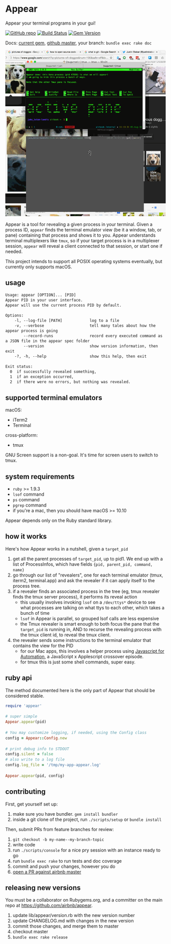 # Appear

Appear your terminal programs in your gui!

[![GitHub repo](https://badge.fury.io/gh/airbnb%2Fappear.svg)](https://github.com/airbnb/appear) [![Build Status](https://secure.travis-ci.org/airbnb/appear.svg?branch=master)](http://travis-ci.org/airbnb/appear) [![Gem Version](https://badge.fury.io/rb/appear.svg)](https://badge.fury.io/rb/appear)

Docs: [current gem](http://www.rubydoc.info/gems/appear), [github master](http://www.rubydoc.info/github/airbnb/appear/master), your branch: `bundle exec rake doc`

[![screenshot demo thing](./screenshot.gif)](https://github.com/airbnb/appear/raw/master/screenshot.gif)
<!-- the above screenshot is purposefully broken for YARD docs: it's annoying
     there, but nice on github :) -->

Appear is a tool for revealing a given process in your terminal. Given a
process ID, `appear` finds the terminal emulator view (be it a window, tab, or
pane) containing that process and shows it to you. Appear understands terminal
multiplexers like `tmux`, so if your target process is in a multiplexer
session, `appear` will reveal a client connected to that session, or start one
if needed.

This project intends to support all POSIX operating systems eventually, but
currently only supports macOS.

## usage

```
Usage: appear [OPTION]... [PID]
Appear PID in your user interface.
Appear will use the current process PID by default.

Options:
    -l, --log-file [PATH]            log to a file
    -v, --verbose                    tell many tales about how the appear process is going
        --record-runs                record every executed command as a JSON file in the appear spec folder
        --version                    show version information, then exit
    -?, -h, --help                   show this help, then exit

Exit status:
  0  if successfully revealed something,
  1  if an exception occurred,
  2  if there were no errors, but nothing was revealed.
```

## supported terminal emulators

macOS:

 - iTerm2
 - Terminal

cross-platform:

 - tmux

GNU Screen support is a non-goal. It's time for screen users to switch to tmux.

## system requirements

 - `ruby` >= 1.9.3
 - `lsof` command
 - `ps` command
 - `pgrep` command
 - if you're a mac, then you should have macOS >= 10.10

Appear depends only on the Ruby standard library.

## how it works

Here's how Appear works in a nutshell, given a `target_pid`

1. get all the parent processes of `target_pid`, up to pid1. We end up with a
   list of ProcessInfos, which have fields `{pid, parent_pid, command, name}`
2. go through our list of "revealers", one for each terminal emulator (tmux,
   iterm2, terminal.app) and ask the revealer if it can apply itself to the
   process tree.
3. if a revealer finds an associated process in the tree (eg, tmux revealer
   finds the tmux server process), it performs its reveal action
    - this usually involves invoking `lsof` on a `/dev/ttys*` device to see what
      processes are talking on what ttys to each other, which takes a bunch of
      time
    - `lsof` in Appear is parallel, so grouped lsof calls are less expensive
    - the Tmux revealer is smart enough to both focus the pane that the
      `target_pid` is running in, AND to recurse the revealing process with the
      tmux client id, to reveal the tmux client.
4. the revealer sends some instructions to the terminal emulator that contains
   the view for the PID
    - for our Mac apps, this involves a helper process using [Javascript for
      Automation][jfora], a JavaScript x Applescript crossover episode.
    - for tmux this is just some shell commands, super easy.

[jfora]: https://developer.apple.com/library/mac/releasenotes/InterapplicationCommunication/RN-JavaScriptForAutomation/Articles/OSX10-10.html#//apple_ref/doc/uid/TP40014508-CH109-SW1

## ruby api

The method documented here is the only part of Appear that should be considered
stable.

```ruby
require 'appear'

# super simple
Appear.appear(pid)

# You may customize logging, if needed, using the Config class
config = Appear::Config.new

# print debug info to STDOUT
config.silent = false
# also write to a log file
config.log_file = '/tmp/my-app-appear.log'

Appear.appear(pid, config)
```

## contributing

First, get yourself set up:

1. make sure you have bundler. `gem install bundler`
2. inside a git clone of the project, run `./scripts/setup` or `bundle install`

Then, submit PRs from feature branches for review:

1. `git checkout -b my-name--my-branch-topic`
1. write code
1. run `./scripts/console` for a nice pry session with an instance ready to go
1. run `bundle exec rake` to run tests and doc coverage
1. commit and push your changes, however you do
1. [open a PR against airbnb master](https://github.com/airbnb/appear/compare?expand=1)

## releasing new versions

You must be a collaborator on Rubygems.org, and a committer on the main repo at
https://github.com/airbnb/appear.

1. update lib/appear/version.rb with the new version number
1. update CHANGELOG.md with changes in the new version
1. commit those changes, and merge them to master
1. checkout master
1. `bundle exec rake release`
